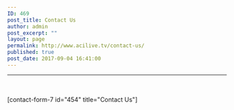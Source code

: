 ```yaml
---
ID: 469
post_title: Contact Us
author: admin
post_excerpt: ""
layout: page
permalink: http://www.acilive.tv/contact-us/
published: true
post_date: 2017-09-04 16:41:00
---
```

<hr style="margin-bottom: 3rem;">
<div class="align-middle">
[contact-form-7 id="454" title="Contact Us"]
</div>